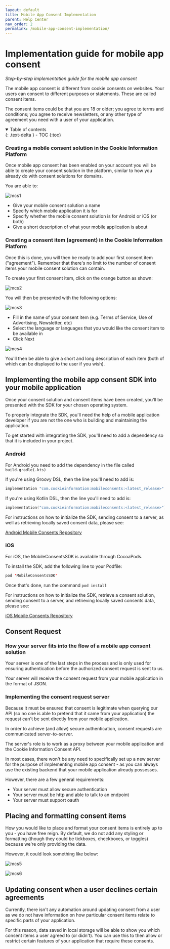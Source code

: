 ```yaml
---
layout: default
title: Mobile App Consent Implementation
parent: Help Center
nav_order: 2
permalink: /mobile-app-consent-implementation/
---
```


# Implementation guide for mobile app consent

_Step-by-step implementation guide for the mobile app consent_

The mobile app consent is different from cookie consents on websites. Your users can consent to different purposes or statements. These are called consent items. 

The consent items could be that you are 18 or older; you agree to terms and conditions; you agree to receive newsletters, or any other type of agreement you need with a user of your application.

<details open markdown="block">
  <summary>
    Table of contents
  </summary>
  {: .text-delta }
- TOC
{:toc}
</details>

### Creating a mobile consent solution in the Cookie Information Platform

Once mobile app consent has been enabled on your account you will be able to create your consent solution in the platform, similar to how you already do with consent solutions for domains.

You are able to:

![mcs1](../assets/mobile-consent-implementation/mcs-1.png)

- Give your mobile consent solution a name
- Specify which mobile application it is for
- Specify whether the mobile consent solution is for Android or iOS (or both)
- Give a short description of what your mobile application is about

### Creating a consent item (agreement) in the Cookie Information Platform

Once this is done, you will then be ready to add your first consent item ("agreement"). Remember that there's no limit to the number of consent items your mobile consent solution can contain.

To create your first consent item, click on the orange button as shown:

![mcs2](../assets/mobile-consent-implementation/mcs-2.png)

You will then be presented with the following options:

![mcs3](../assets/mobile-consent-implementation/mcs-3.png)

- Fill in the name of your consent item (e.g. Terms of Service, Use of Advertising, Newsletter, etc)
- Select the language or languages that you would like the consent item to be available in
- Click Next

![mcs4](../assets/mobile-consent-implementation/mcs-4.png)

You'll then be able to give a short and long description of each item (both of which can be displayed to the user if you wish).

## Implementing the mobile app consent SDK into your mobile application

Once your consent solution and consent items have been created, you'll be presented with the SDK for your chosen operating system.

To properly integrate the SDK, you'll need the help of a mobile application developer if you are not the one who is building and maintaining the application.

To get started with integrating the SDK, you'll need to add a dependency so that it is included in your project.

### Android

For Android you need to add the dependency in the file called `build.gradle(.kts)`

If you're using Groovy DSL, then the line you'll need to add is: 

```kts
implementation "com.cookieinformation:mobileconsents:<latest_release>"
```

If you're using Kotlin DSL, then the line you'll need to add is:

```kts
implementation("com.cookieinformation:mobileconsents:<latest_release>") 
```

For instructions on how to initialize the SDK, sending consent to a server, as well as retrieving locally saved consent data, please see:

[Android Mobile Consents Repository](#)

### iOS

For iOS, the MobileConsentsSDK is available through CocoaPods.

To install the SDK, add the following line to your Podfile:

```swift
pod 'MobileConsentsSDK' 
```

Once that's done, run the command `pod install`

For instructions on how to initialize the SDK, retrieve a consent solution, sending consent to a server, and retrieving locally saved consents data, please see:

[iOS Mobile Consents Repository](#)

## Consent Request 

### How your server fits into the flow of a mobile app consent solution

Your server is one of the last steps in the process and is only used for ensuring authentication before the authorized consent request is sent to us.

Your server will receive the consent request from your mobile application in the format of JSON.

### Implementing the consent request server

Because it must be ensured that consent is legitimate when querying our API (so no one is able to pretend that it came from your application) the request can't be sent directly from your mobile application.

In order to achieve (and allow) secure authentication, consent requests are communicated server-to-server.

The server's role is to work as a proxy between your mobile application and the Cookie Information Consent API.

In most cases, there won't be any need to specifically set up a new server for the purpose of implementing mobile app consent - as you can always use the existing backend that your mobile application already possesses.

However, there are a few general requirements:

- Your server must allow secure authentication
- Your server must be http and able to talk to an endpoint
- Your server must support oauth

## Placing and formatting consent items

How you would like to place and format your consent items is entirely up to you - you have free reign. By default, we do not add any styling or formatting (though they could be tickboxes, checkboxes, or toggles) because we're only providing the data.

However, it could look something like below:

![mcs5](../assets/mobile-consent-implementation/mcs-5.png)

![mcs6](../assets/mobile-consent-implementation/mcs-6.png)

## Updating consent when a user declines certain agreements

Currently, there isn't any automation around updating consent from a user as we do not have information on how particular consent items relate to specific parts of your application.

For this reason, data saved in local storage will be able to show you which consent items a user agreed to (or didn't). You can use this to then allow or restrict certain features of your application that require these consents.

